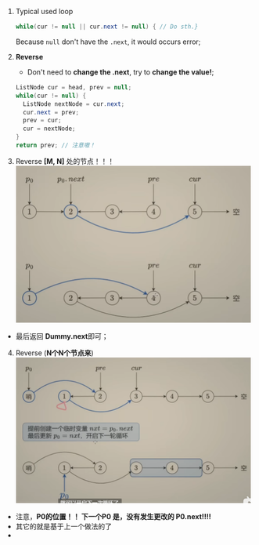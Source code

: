 1. Typical used loop

   ```java
   while(cur != null || cur.next != null) {	// Do sth.}
   ```

   Because `null` don't have the `.next`, it would occurs error;
   
2. **Reverse**

   + Don't need to **change the .next**, try to **change the value!**;

   ```java
   ListNode cur = head, prev = null;
   while(cur != null) {
     ListNode nextNode = cur.next;
     cur.next = prev;
     prev = cur;
     cur = nextNode;
   }
   return prev;	// 注意嗷！
   ```
   
3. Reverse **[M, N]** 处的节点！！！
   <img src="./assets/image-20240913231222152.png" alt="image-20240913231222152" style="zoom:50%;" />

- 最后返回 **Dummy.next**即可；

4. Reverse (**N个N个节点来**)
   <img src="./assets/image-20240913231351270.png" alt="image-20240913231351270" style="zoom:67%;" />

- 注意，**P0的位置！！ 下一个P0 是，没有发生更改的 P0.next!!!!**
- 其它的就是基于上一个做法的了
- 